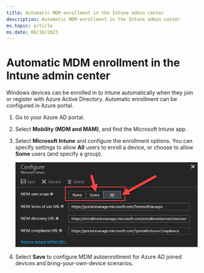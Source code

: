 ```yaml
---
title: Automatic MDM enrollment in the Intune admin center
description: Automatic MDM enrollment in the Intune admin center
ms.topic: article
ms.date: 08/10/2023
---
```


# Automatic MDM enrollment in the Intune admin center

Windows devices can be enrolled in to Intune automatically when they join or register with Azure Active Directory. Automatic enrollment can be configured in Azure portal.

1. Go to your Azure AD portal.
1. Select **Mobility (MDM and MAM)**, and find the Microsoft Intune app.
1. Select **Microsoft Intune** and configure the enrollment options. You can specify settings to allow **All** users to enroll a device, or choose to allow **Some** users (and specify a group).

   ![Configure the Blade.](images/azure-intune-configure-scope.png)

1. Select **Save** to configure MDM autoenrollment for Azure AD joined devices and bring-your-own-device scenarios.
